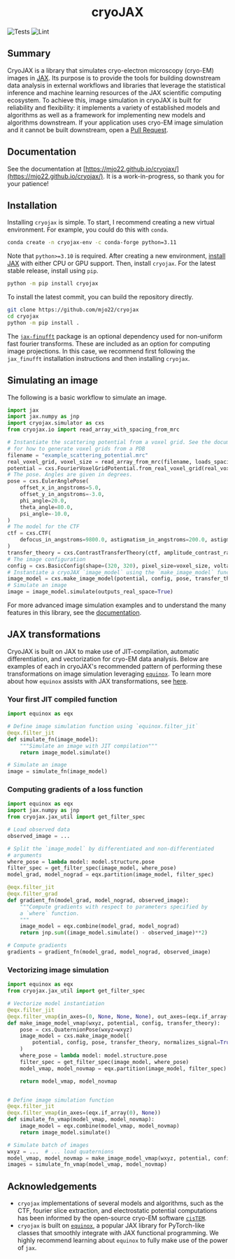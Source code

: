 <h1 align='center'>cryoJAX</h1>

![Tests](https://github.com/mjo22/cryojax/actions/workflows/testing.yml/badge.svg)
![Lint](https://github.com/mjo22/cryojax/actions/workflows/ruff.yml/badge.svg)

## Summary

CryoJAX is a library that simulates cryo-electron microscopy (cryo-EM) images in [JAX](https://jax.readthedocs.io/en/latest/). Its purpose is to provide the tools for building downstream data analysis in external workflows and libraries that leverage the statistical inference and machine learning resources of the JAX scientific computing ecosystem. To achieve this, image simulation in cryoJAX is built for reliability and flexibility: it implements a variety of established models and algorithms as well as a framework for implementing new models and algorithms downstream. If your application uses cryo-EM image simulation and it cannot be built downstream, open a [Pull Request](https://github.com/mjo22/cryojax/pulls).

## Documentation

See the documentation at [https://mjo22.github.io/cryojax/](https://mjo22.github.io/cryojax/). It is a work-in-progress, so thank you for your patience!

## Installation

Installing `cryojax` is simple. To start, I recommend creating a new virtual environment. For example, you could do this with `conda`.

```bash
conda create -n cryojax-env -c conda-forge python=3.11
```

Note that `python>=3.10` is required. After creating a new environment, [install JAX](https://github.com/google/jax#installation) with either CPU or GPU support. Then, install `cryojax`. For the latest stable release, install using `pip`.

```bash
python -m pip install cryojax
```

To install the latest commit, you can build the repository directly.

```bash
git clone https://github.com/mjo22/cryojax
cd cryojax
python -m pip install .
```

The [`jax-finufft`](https://github.com/dfm/jax-finufft) package is an optional dependency used for non-uniform fast fourier transforms. These are included as an option for computing image projections. In this case, we recommend first following the `jax_finufft` installation instructions and then installing `cryojax`.

## Simulating an image

The following is a basic workflow to simulate an image.

```python
import jax
import jax.numpy as jnp
import cryojax.simulator as cxs
from cryojax.io import read_array_with_spacing_from_mrc

# Instantiate the scattering potential from a voxel grid. See the documentation
# for how to generate voxel grids from a PDB
filename = "example_scattering_potential.mrc"
real_voxel_grid, voxel_size = read_array_from_mrc(filename, loads_spacing=True)
potential = cxs.FourierVoxelGridPotential.from_real_voxel_grid(real_voxel_grid, voxel_size)
# The pose. Angles are given in degrees.
pose = cxs.EulerAnglePose(
    offset_x_in_angstroms=5.0,
    offset_y_in_angstroms=-3.0,
    phi_angle=20.0,
    theta_angle=80.0,
    psi_angle=-10.0,
)
# The model for the CTF
ctf = cxs.CTF(
    defocus_in_angstroms=9800.0, astigmatism_in_angstroms=200.0, astigmatism_angle=10.0
)
transfer_theory = cxs.ContrastTransferTheory(ctf, amplitude_contrast_ratio=0.1)
# The image configuration
config = cxs.BasicConfig(shape=(320, 320), pixel_size=voxel_size, voltage_in_kilovolts=300.0)
# Instantiate a cryoJAX `image_model` using the `make_image_model` function
image_model = cxs.make_image_model(potential, config, pose, transfer_theory)
# Simulate an image
image = image_model.simulate(outputs_real_space=True)
```

For more advanced image simulation examples and to understand the many features in this library, see the [documentation](https://mjo22.github.io/cryojax/).

## JAX transformations

CryoJAX is built on JAX to make use of JIT-compilation, automatic differentiation, and vectorization for cryo-EM data analysis. Below are examples of each in cryoJAX's recommended pattern of performing these transformations on image simulation leveraging [`equinox`](https://docs.kidger.site/equinox/). To learn more about how `equinox` assists with JAX transformations, see [here](https://docs.kidger.site/equinox/all-of-equinox/#2-filtering).

### Your first JIT compiled function

```python
import equinox as eqx

# Define image simulation function using `equinox.filter_jit`
@eqx.filter_jit
def simulate_fn(image_model):
    """Simulate an image with JIT compilation"""
    return image_model.simulate()

# Simulate an image
image = simulate_fn(image_model)
```

### Computing gradients of a loss function

```python
import equinox as eqx
import jax.numpy as jnp
from cryojax.jax_util import get_filter_spec

# Load observed data
observed_image = ...

# Split the `image_model` by differentiated and non-differentiated
# arguments
where_pose = lambda model: model.structure.pose
filter_spec = get_filter_spec(image_model, where_pose)
model_grad, model_nograd = eqx.partition(image_model, filter_spec)

@eqx.filter_jit
@eqx.filter_grad
def gradient_fn(model_grad, model_nograd, observed_image):
    """Compute gradients with respect to parameters specified by
    a `where` function.
    """
    image_model = eqx.combine(model_grad, model_nograd)
    return jnp.sum((image_model.simulate() - observed_image)**2)

# Compute gradients
gradients = gradient_fn(model_grad, model_nograd, observed_image)
```

### Vectorizing image simulation

```python
import equinox as eqx
from cryojax.jax_util import get_filter_spec

# Vectorize model instantiation
@eqx.filter_jit
@eqx.filter_vmap(in_axes=(0, None, None, None), out_axes=(eqx.if_array(0), None))
def make_image_model_vmap(wxyz, potential, config, transfer_theory):
    pose = cxs.QuaternionPose(wxyz=wxyz)
    image_model = cxs.make_image_model(
        potential, config, pose, transfer_theory, normalizes_signal=True
    )
    where_pose = lambda model: model.structure.pose
    filter_spec = get_filter_spec(image_model, where_pose)
    model_vmap, model_novmap = eqx.partition(image_model, filter_spec)

    return model_vmap, model_novmap


# Define image simulation function
@eqx.filter_jit
@eqx.filter_vmap(in_axes=(eqx.if_array(0), None))
def simulate_fn_vmap(model_vmap, model_novmap):
    image_model = eqx.combine(model_vmap, model_novmap)
    return image_model.simulate()

# Simulate batch of images
wxyz = ...  # ... load quaternions
model_vmap, model_novmap = make_image_model_vmap(wxyz, potential, config, transfer_theory)
images = simulate_fn_vmap(model_vmap, model_novmap)
```

## Acknowledgements

- `cryojax` implementations of several models and algorithms, such as the CTF, fourier slice extraction, and electrostatic potential computations has been informed by the open-source cryo-EM software [`cisTEM`](https://github.com/timothygrant80/cisTEM).
- `cryojax` is built on [`equinox`](https://github.com/patrick-kidger/equinox/), a popular JAX library for PyTorch-like classes that smoothly integrate with JAX functional programming. We highly recommend learning about `equinox` to fully make use of the power of `jax`.
